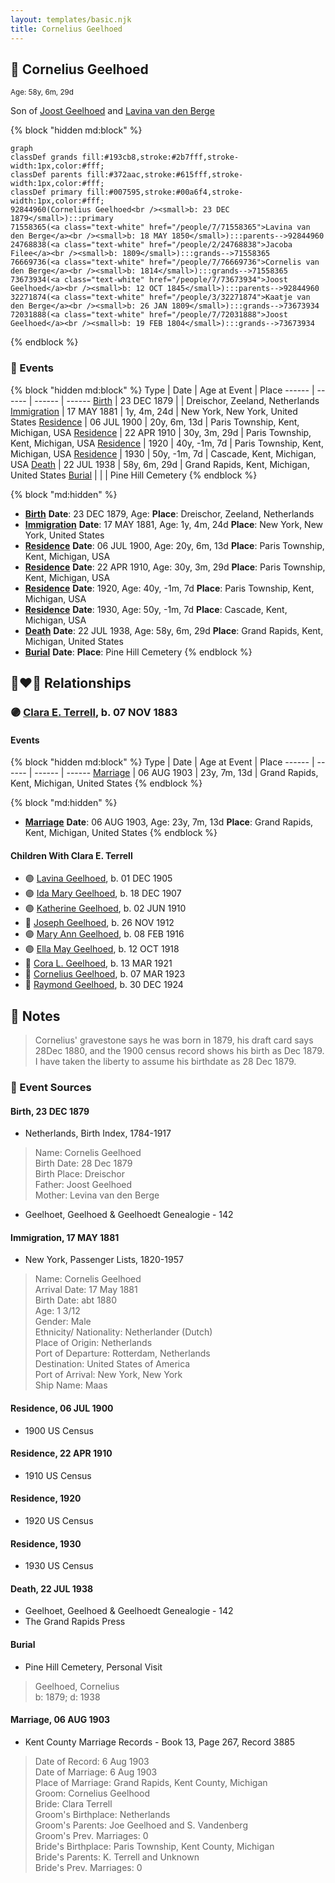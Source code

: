 ```yaml
---
layout: templates/basic.njk
title: Cornelius Geelhoed
---
```

## 🔵 Cornelius Geelhoed
<small>Age: 58y, 6m, 29d</small>

Son of [Joost Geelhoed](/people/7/73673934) and [Lavina van den Berge](/people/7/71558365)

{% block "hidden md:block" %}
```mermaid
graph
classDef grands fill:#193cb8,stroke:#2b7fff,stroke-width:1px,color:#fff;
classDef parents fill:#372aac,stroke:#615fff,stroke-width:1px,color:#fff;
classDef primary fill:#007595,stroke:#00a6f4,stroke-width:1px,color:#fff;
92844960(Cornelius Geelhoed<br /><small>b: 23 DEC 1879</small>):::primary
71558365(<a class="text-white" href="/people/7/71558365">Lavina van den Berge</a><br /><small>b: 18 MAY 1850</small>):::parents-->92844960
24768838(<a class="text-white" href="/people/2/24768838">Jacoba Filee</a><br /><small>b: 1809</small>):::grands-->71558365
76669736(<a class="text-white" href="/people/7/76669736">Cornelis van den Berge</a><br /><small>b: 1814</small>):::grands-->71558365
73673934(<a class="text-white" href="/people/7/73673934">Joost Geelhoed</a><br /><small>b: 12 OCT 1845</small>):::parents-->92844960
32271874(<a class="text-white" href="/people/3/32271874">Kaatje van den Berge</a><br /><small>b: 26 JAN 1809</small>):::grands-->73673934
72031888(<a class="text-white" href="/people/7/72031888">Joost Geelhoed</a><br /><small>b: 19 FEB 1804</small>):::grands-->73673934
```
{% endblock %}

### 📆 Events

{% block "hidden md:block" %}
Type | Date | Age at Event | Place
------ | ------ | ------ | ------
[Birth](#event-event-2) | 23 DEC 1879 |  | Dreischor, Zeeland, Netherlands
[Immigration](#event-event-0) | 17 MAY 1881 | 1y, 4m, 24d | New York, New York, United States
[Residence](#event-event-1) | 06 JUL 1900 | 20y, 6m, 13d | Paris Township, Kent, Michigan, USA
[Residence](#event-event-2) | 22 APR 1910 | 30y, 3m, 29d | Paris Township, Kent, Michigan, USA
[Residence](#event-event-3) | 1920 | 40y, -1m, 7d | Paris Township, Kent, Michigan, USA
[Residence](#event-event-4) | 1930 | 50y, -1m, 7d | Cascade, Kent, Michigan, USA
[Death](#event-event-8) | 22 JUL 1938 | 58y, 6m, 29d | Grand Rapids, Kent, Michigan, United States
[Burial](#event-event-9) |  |  | Pine Hill Cemetery
{% endblock %}

{% block "md:hidden" %}
- **[Birth](#event-event-2)**
**Date**: 23 DEC 1879, Age:
**Place**: Dreischor, Zeeland, Netherlands
- **[Immigration](#event-event-0)**
**Date**: 17 MAY 1881, Age: 1y, 4m, 24d
**Place**: New York, New York, United States
- **[Residence](#event-event-1)**
**Date**: 06 JUL 1900, Age: 20y, 6m, 13d
**Place**: Paris Township, Kent, Michigan, USA
- **[Residence](#event-event-2)**
**Date**: 22 APR 1910, Age: 30y, 3m, 29d
**Place**: Paris Township, Kent, Michigan, USA
- **[Residence](#event-event-3)**
**Date**: 1920, Age: 40y, -1m, 7d
**Place**: Paris Township, Kent, Michigan, USA
- **[Residence](#event-event-4)**
**Date**: 1930, Age: 50y, -1m, 7d
**Place**: Cascade, Kent, Michigan, USA
- **[Death](#event-event-8)**
**Date**: 22 JUL 1938, Age: 58y, 6m, 29d
**Place**: Grand Rapids, Kent, Michigan, United States
- **[Burial](#event-event-9)**
**Date**:
**Place**: Pine Hill Cemetery
{% endblock %}

## 👩‍❤️‍👨 Relationships

### 🟣 [Clara E. Terrell](/people/6/62490094), b. 07 NOV 1883

#### Events

{% block "hidden md:block" %}
Type | Date | Age at Event | Place
------ | ------ | ------ | ------
[Marriage](#event-family-0-event-0) | 06 AUG 1903 | 23y, 7m, 13d | Grand Rapids, Kent, Michigan, United States
{% endblock %}

{% block "md:hidden" %}
- **[Marriage](#event-family-0-event-0)**
**Date**: 06 AUG 1903, Age: 23y, 7m, 13d
**Place**: Grand Rapids, Kent, Michigan, United States
{% endblock %}

#### Children With Clara E. Terrell
* 🟣 [Lavina Geelhoed](/people/6/61172656), b. 01 DEC 1905
* 🟣 [Ida Mary Geelhoed](/people/1/11612484), b. 18 DEC 1907
* 🟣 [Katherine Geelhoed](/people/9/97434011), b. 02 JUN 1910
* 🔵 [Joseph Geelhoed](/people/1/15410559), b. 26 NOV 1912
* 🟣 [Mary Ann Geelhoed](/people/6/6202111), b. 08 FEB 1916
* 🟣 [Ella May Geelhoed](/people/7/77129056), b. 12 OCT 1918
* 🔵 [Cora L. Geelhoed](/people/9/92397342), b. 13 MAR 1921
* 🔵 [Cornelius Geelhoed](/people/7/7469384), b. 07 MAR 1923
* 🔵 [Raymond Geelhoed](/people/9/98188250), b. 30 DEC 1924
## 📝 Notes
>   
  > Cornelius' gravestone says he was born in 1879, his draft card says 28Dec 1880, and the 1900 census record shows his birth as Dec 1879. I have taken the liberty to assume his birthdate as 28 Dec 1879.
### 📰 Event Sources

#### <a id="event-event-2"></a> Birth, 23 DEC 1879
* Netherlands, Birth Index, 1784-1917
>   
  > Name: Cornelis Geelhoed  
  > Birth Date: 28 Dec 1879  
  > Birth Place: Dreischor  
  > Father: Joost Geelhoed  
  > Mother: Levina van den Berge
* Geelhoet, Geelhoed & Geelhoedt Genealogie  - 142

#### <a id="event-event-0"></a> Immigration, 17 MAY 1881
* New York, Passenger Lists, 1820-1957
>   
  > Name: Cornelis Geelhoed  
  > Arrival Date: 17 May 1881  
  > Birth Date: abt 1880  
  > Age: 1 3/12  
  > Gender: Male  
  > Ethnicity/ Nationality: Netherlander (Dutch)  
  > Place of Origin: Netherlands  
  > Port of Departure: Rotterdam, Netherlands  
  > Destination: United States of America  
  > Port of Arrival: New York, New York  
  > Ship Name: Maas

#### <a id="event-event-1"></a> Residence, 06 JUL 1900
* 1900 US Census

#### <a id="event-event-2"></a> Residence, 22 APR 1910
* 1910 US Census

#### <a id="event-event-3"></a> Residence, 1920
* 1920 US Census

#### <a id="event-event-4"></a> Residence, 1930
* 1930 US Census

#### <a id="event-event-8"></a> Death, 22 JUL 1938
* Geelhoet, Geelhoed & Geelhoedt Genealogie  - 142
* The Grand Rapids Press

#### <a id="event-event-9"></a> Burial
* Pine Hill Cemetery, Personal Visit
>   
  > Geelhoed, Cornelius  
  > b: 1879; d: 1938
#### <a id="event-family-0-event-0"></a> Marriage, 06 AUG 1903
* Kent County Marriage Records  - Book 13, Page 267, Record 3885
>   
  > Date of Record: 6 Aug 1903  
  > Date of Marriage: 6 Aug 1903  
  > Place of Marriage: Grand Rapids, Kent County, Michigan  
  > Groom: Cornelius Geelhood  
  > Bride: Clara Terrell  
  > Groom's Birthplace: Netherlands  
  > Groom's Parents: Joe Geelhoed and S. Vandenberg  
  > Groom's Prev. Marriages: 0  
  > Bride's Birthplace: Paris Township, Kent County, Michigan  
  > Bride's Parents: K. Terrell and Unknown  
  > Bride's Prev. Marriages: 0
